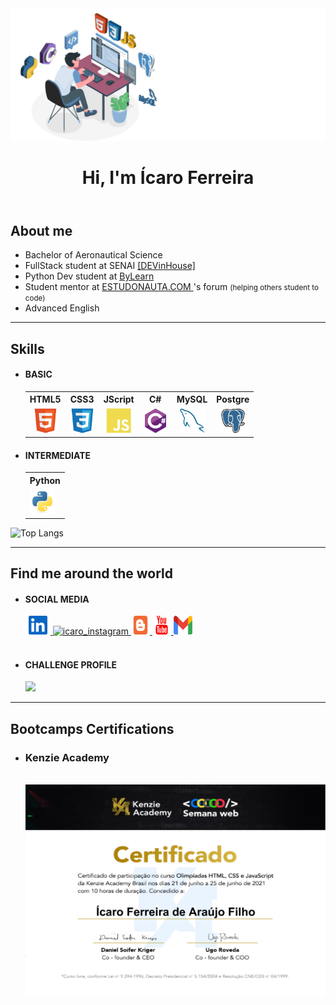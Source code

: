 <header>
    <img src="imgs/banner.svg" alt="banner icaro">
    <h1>Hi, I'm Ícaro Ferreira</h1>
</header>

<!-- About ME -->
<section>
    <h2>About me</h2>
    <ul>
        <li>Bachelor of Aeronautical Science</li>
        <li>FullStack student at SENAI <a href="https://cursos.sesisenai.org.br/detalhes/devinhouse/25558">[DEVinHouse]</a></li>
        <li>Python Dev student at <a href="https://www.bylearn.com.br/">ByLearn</a></li>
        <li>Student mentor at <a href="https://www.estudonauta.com/">ESTUDONAUTA.COM </a>'s forum <small>(helping others student to code)</small></li>
        <li>Advanced English</li>
    </ul>
    <hr>
</section>

<!-- Skills -->
<section>
    <h2>Skills</h2>
    <!-- BASIC -->
    <ul>
        <li>
            <h4><strong>BASIC</strong></h4>
            <table style="text-align: center">
                <th>HTML5</th>
                <th>CSS3</th>
                <th>JScript</th>
                <th>C#</th>
                <th>MySQL</th>
                <th>Postgre</th>
                <tr>
                <td><img src="imgs/html.svg" width="40px" alt="tag html"></td>
                <td><img src="imgs/css.svg" width="40px" alt="tag css"></td>
                <td><img src="imgs/javascript.svg" width="40px" alt="tag javascript"></td>
                <td><img src="imgs/csharp.svg" width="40px" alt="tag javascript"></td>
                <td><img src="imgs/mysql.svg" width="40px" alt="tag javascript"></td>
                <td><img src="imgs/postgresql.svg" width="40px" alt="tag javascript"></td>
                </tr>
            </table>
        </li>
        <li>
            <h4><strong>INTERMEDIATE</strong></h4>
            <table>
                <th>Python</th>
                <tr>
                <td><img src="imgs/python.svg" width="40px" alt="tag python"></td>
                </tr>
            </table>
        </li>
    </ul>


![Top Langs](https://github-readme-stats.vercel.app/api/top-langs/?username=icarofilho&layout=compact)



<hr>
</section>

<!-- FIND ME AROUND THE WORLD -->
<section>
    <h2>Find me around the world</h2>
    <ul>
        <li><h4><strong>SOCIAL MEDIA</strong><br>
        </h4>
            <a href="https://www.linkedin.com/in/icarofilho/" target="_blank">
                <img aling="center" alt="icaro_linkedin" height="30" width="40" src="imgs/linkedin.svg" style="max-width:100%">
            </a>
            <a  href="https://www.instagram.com/icaro.ti/" target="_blank">
                <img aling="center" alt="icaro_instagram" height="30" width="30" src="https://image.flaticon.com/icons/png/512/1409/1409946.png" style="max-width:100%">
            </a>
            <a href="https://th3devway.blogspot.com/" target="_blank">
                <img aling="center" alt="icaro_blog" height="30" width="30" src="imgs/blogger.svg" style="max-width:100%">
            </a>
            <a href="#" target="_blank">
                <img aling="center" alt="icaro_blog" height="30" width="30" src="imgs/youtube.svg" style="max-width:100%">
            </a>
            <a href="mailto:icaro.ferreira.filho@gmail.com" target="_blank">
                <img aling="center" alt="icaro_blog" height="30" width="30" src="imgs/gmail.svg" style="max-width:100%">
            </a>
        </li>
        <br>
        <li><h4><strong>CHALLENGE PROFILE</strong><br>
        </h4>
        <a href="https://www.codewars.com/users/icarofilho"><img src="https://www.codewars.com/users/icarofilho/badges/small" width="40"></a>
        </li>
    </ul>
    
<hr>
</section>


<!-- <h2>Hackathon</h2> 

<hr> -->

<section>
    <h2>Bootcamps Certifications</h2>
    <ul>
        <li><h3><strong>Kenzie Academy</strong></h3><br>
        <a href="bootcamps/kenzieAcademy/21-25-06-21.jpeg"><img src="bootcamps/kenzieAcademy/21-25-06-21.jpeg"></a>
</li>
    
</ul>
</section>


